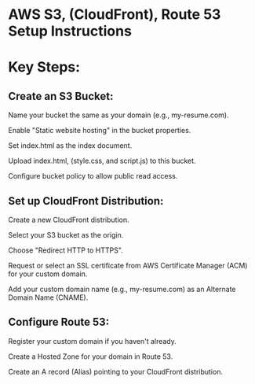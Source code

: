 # AWS S3, (CloudFront), Route 53 Setup Instructions

# Key Steps:

##  Create an S3 Bucket:

Name your bucket the same as your domain (e.g., my-resume.com).

Enable "Static website hosting" in the bucket properties.

Set index.html as the index document.

Upload index.html, (style.css, and script.js) to this bucket.

Configure bucket policy to allow public read access.

## Set up CloudFront Distribution:

Create a new CloudFront distribution.

Select your S3 bucket as the origin.

Choose "Redirect HTTP to HTTPS".

Request or select an SSL certificate from AWS Certificate Manager (ACM) for your custom domain.

Add your custom domain name (e.g., my-resume.com) as an Alternate Domain Name (CNAME).

##  Configure Route 53:

Register your custom domain if you haven't already.

Create a Hosted Zone for your domain in Route 53.

Create an A record (Alias) pointing to your CloudFront distribution.
